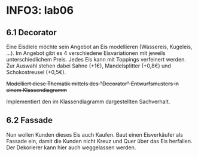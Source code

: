 # INFO3: lab06

## 6.1 Decorator

Eine Eisdiele möchte sein Angebot an Eis modellieren (Wassereis, Kugeleis, ...). Im Angebot gibt es 4 verschiedene Eisvariationen mit jeweils unterschiedlichem Preis. Jedes Eis kann mit Toppings verfeinert werden. Zur Auswahl stehen dabei Sahne (+1€), Mandelsplitter (+0,8€) und Schokostreusel (+0,5€).

~~Modelliert diese Thematik mittels des "Decorator" Entwurfsmusters in einem Klassendiagramm~~

Implementiert den im Klassendiagramm dargestellten Sachverhalt.

## 6.2 Fassade

Nun wollen Kunden dieses Eis auch Kaufen. Baut einen Eisverkäufer als Fassade ein, damit die Kunden nicht Kreuz und Quer über das Eis herfallen. Der Dekorierer kann hier auch weggelassen werden.
